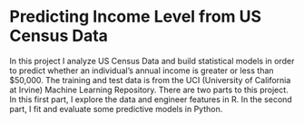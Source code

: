 # Predicting Income Level from US Census Data

In this project I analyze US Census Data and build statistical models in order to predict whether
an individual’s annual income is greater or less than $50,000. The training and test data is from the
UCI (University of California at Irvine) Machine Learning Repository. There are two parts to this
project. In this first part, I explore the data and engineer features in R. In the second part, I fit and
evaluate some predictive models in Python.

